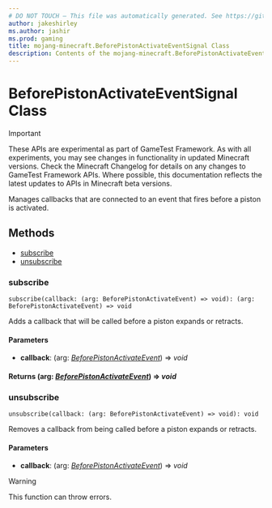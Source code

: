 ```yaml
---
# DO NOT TOUCH — This file was automatically generated. See https://github.com/Mojang/MinecraftScriptingApiDocsGenerator to modify descriptions, examples, etc.
author: jakeshirley
ms.author: jashir
ms.prod: gaming
title: mojang-minecraft.BeforePistonActivateEventSignal Class
description: Contents of the mojang-minecraft.BeforePistonActivateEventSignal class.
---
```

# BeforePistonActivateEventSignal Class
>[!IMPORTANT]
>These APIs are experimental as part of GameTest Framework. As with all experiments, you may see changes in functionality in updated Minecraft versions. Check the Minecraft Changelog for details on any changes to GameTest Framework APIs. Where possible, this documentation reflects the latest updates to APIs in Minecraft beta versions.

Manages callbacks that are connected to an event that fires before a piston is activated.

## Methods
- [subscribe](#subscribe)
- [unsubscribe](#unsubscribe)
  
### **subscribe**
`
subscribe(callback: (arg: BeforePistonActivateEvent) => void): (arg: BeforePistonActivateEvent) => void
`

Adds a callback that will be called before a piston expands or retracts.
#### **Parameters**
- **callback**: (arg: [*BeforePistonActivateEvent*](BeforePistonActivateEvent.md)) => *void*

#### **Returns** (arg: [*BeforePistonActivateEvent*](BeforePistonActivateEvent.md)) => *void*


### **unsubscribe**
`
unsubscribe(callback: (arg: BeforePistonActivateEvent) => void): void
`

Removes a callback from being called before a piston expands or retracts.
#### **Parameters**
- **callback**: (arg: [*BeforePistonActivateEvent*](BeforePistonActivateEvent.md)) => *void*


> [!WARNING]
> This function can throw errors.

